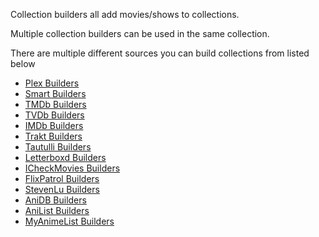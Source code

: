 Collection builders all add movies/shows to collections. 

Multiple collection builders can be used in the same collection.

There are multiple different sources you can build collections from listed below
* [Plex Builders](Plex-Builders)
* [Smart Builders](Smart-Builders)
* [TMDb Builders](TMDb-Builders)
* [TVDb Builders](TVDb-Builders)
* [IMDb Builders](IMDb-Builders)
* [Trakt Builders](Trakt-Builders)
* [Tautulli Builders](Tautulli-Builders)
* [Letterboxd Builders](Letterboxd-Builders)
* [ICheckMovies Builders](ICheckMovies-Builders)
* [FlixPatrol Builders](FlixPatrol-Builders)
* [StevenLu Builders](StevenLu-Builders)
* [AniDB Builders](AniDB-Builders)
* [AniList Builders](AniList-Builders)
* [MyAnimeList Builders](MyAnimeList-Builders)